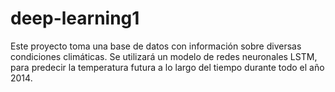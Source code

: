 # deep-learning1
Este proyecto toma una base de datos con información sobre diversas condiciones climáticas. 
Se utilizará un modelo de redes neuronales LSTM, para predecir la temperatura futura a lo largo del tiempo durante todo el año 2014.
